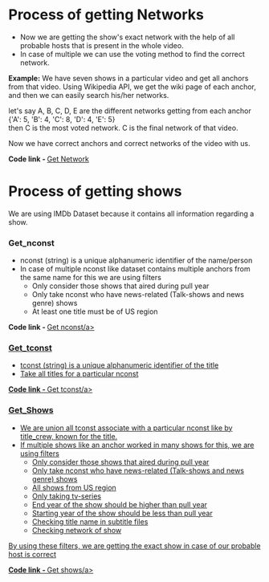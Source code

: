 # Process of getting Networks

* Now we are getting the show's exact network with the help of all probable hosts that is present in the whole video. 
* In case of multiple we can use the voting method to find the correct network.


<b>Example:</b> We have seven shows in a particular video and get all anchors from that video. Using Wikipedia API, we get the wiki page of each anchor, and then we can easily search his/her networks.

let's say A, B, C, D, E are the different networks getting from each anchor  
{'A': 5, 'B': 4, 'C': 8, 'D': 4, 'E': 5}    
then C is the most voted network. C is the final network of that video.


Now we have correct anchors and correct networks of the video with us.

<b>Code link - </b><a href="https://github.com/EdOates84/Show-Segmentation/blob/master/Phase-1/Get_Channels.ipynb">Get Network</a>
 

# Process of getting shows

We are using IMDb Dataset because it contains all information regarding a show. 
### Get_nconst
* nconst (string) is a unique alphanumeric identifier of the name/person
* In case of multiple nconst like dataset contains multiple anchors from the same name for this we are using filters
   * Only consider those shows that aired during pull year
   * Only take nconst who have news-related (Talk-shows and news genre) shows
   * At least one title must be of US region
  
<b>Code link - </b><a href="https://github.com/EdOates84/Show-Segmentation/blob/master/Phase-2/nconst.ipynb">Get nconst/a>

### Get_tconst
* tconst (string) is a unique alphanumeric identifier of the title
* Take all titles for a particular nconst

<b>Code link - </b><a href="https://github.com/EdOates84/Show-Segmentation/blob/master/Phase-2/tconst.ipynb">Get tconst/a>

### Get_Shows
* We are union all tconst associate with a particular nconst like by title_crew, known for the title.
* If multiple shows like an anchor worked in many shows for this, we are using filters
  * Only consider those shows that aired during pull year
  * Only take nconst who have news-related (Talk-shows and news genre) shows
  * All shows from US region
  * Only taking tv-series
  * End year of the show should be higher than pull year
  * Starting year of the show should be less than pull year
  * Checking title name in subtitle files
  * Checking network of show
  
 By using these filters, we are getting the exact show in case of our probable host is correct 

<b>Code link - </b><a href="https://github.com/EdOates84/Show-Segmentation/blob/master/Phase-2/show.ipynb">Get shows/a>
